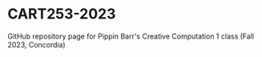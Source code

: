 # CART253-2023
GitHub repository page for Pippin Barr's Creative Computation 1 class (Fall 2023, Concordia)
